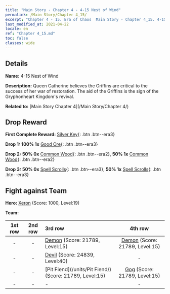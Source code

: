 ```yaml
---
title: "Main Story - Chapter 4 - 4-15 Nest of Wind"
permalink: /Main Story/Chapter 4_15/
excerpt: "Chapter 4 - 15. Era of Chaos  Main Story - Chapter 4_15. 4-15 Nest of Wind"
last_modified_at: 2021-04-22
locale: en
ref: "Chapter 4_15.md"
toc: false
classes: wide
---
```


## Details

 **Name:** 4-15 Nest of Wind

 **Description:** Queen Catherine believes the Griffins are critical to the success of her war of restoration. The aid of the Griffins is the sign of the Gryphonheart Kingdom's revival.

 **Related to:** [Main Story Chapter 4](/Main Story/Chapter 4/)

## Drop Reward

 **First Complete Reward:** [Silver Key](/Items/con_693/){: .btn .btn--era3}

 **Drop 1:** **100% 1x** [Good Ore](/Items/mat_12/){: .btn .btn--era3}

 **Drop 2:** **50% 0x** [Common Wood](/Items/mat_7/){: .btn .btn--era2}, **50% 1x** [Common Wood](/Items/mat_7/){: .btn .btn--era2}

 **Drop 3:** **50% 0x** [Spell Scrolls](/Items/con_694/){: .btn .btn--era3}, **50% 1x** [Spell Scrolls](/Items/con_694/){: .btn .btn--era3}


## Fight against Team
 **Hero:** [Xeron](/heroes/Xeron/) (Score: 1000, Level:19)

 **Team:**


  | 1st row | 2nd row | 3rd row | 4th row |
  |:----:|:----:|:----|:----:|
  | - | - | [Demon](/units/Demon/) (Score: 21789, Level:15)  | [Demon](/units/Demon/) (Score: 21789, Level:15)  |
  | - | - | [Devil](/units/Devil/) (Score: 24839, Level:40)  | - |
  | - | - | [Pit Fiend](/units/Pit Fiend/) (Score: 21789, Level:15)  | [Gog](/units/Gog/) (Score: 21789, Level:15)  |
  | - | - | - | - |


